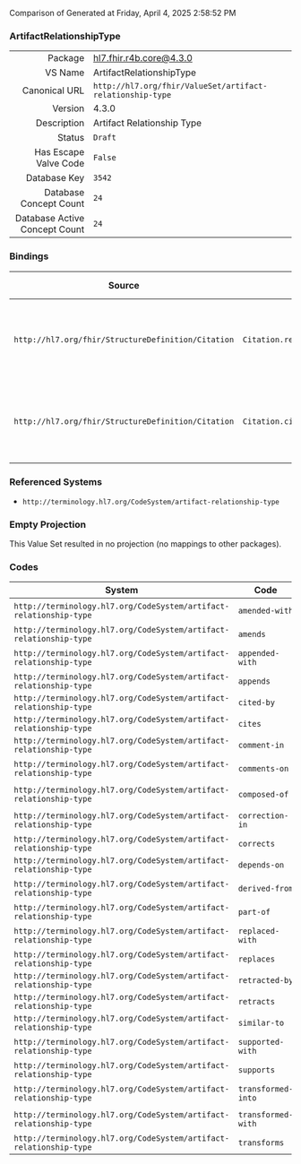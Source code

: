 Comparison of 
Generated at Friday, April 4, 2025 2:58:52 PM

### ArtifactRelationshipType

|      |     |
| ---: | --- |
| Package | hl7.fhir.r4b.core@4.3.0 |
| VS Name | ArtifactRelationshipType |
| Canonical URL | `http://hl7.org/fhir/ValueSet/artifact-relationship-type` |
| Version | 4.3.0 |
| Description | Artifact Relationship Type |
| Status | `Draft` |
| Has Escape Valve Code | `False` |
| Database Key | `3542` |
| Database Concept Count | `24` |
| Database Active Concept Count | `24` |
### Bindings

| Source | Element | Binding | Strength | Element Short |
| ------ | ------- | ------- | -------- | ------------- |
| `http://hl7.org/fhir/StructureDefinition/Citation` | `Citation.relatesTo.relationshipType` | `http://hl7.org/fhir/ValueSet/artifact-relationship-type` | `Extensible` | How the Citation resource relates to the target artifact |
| `http://hl7.org/fhir/StructureDefinition/Citation` | `Citation.citedArtifact.relatesTo.relationshipType` | `http://hl7.org/fhir/ValueSet/artifact-relationship-type` | `Extensible` | How the cited artifact relates to the target artifact |

### Referenced Systems

* `http://terminology.hl7.org/CodeSystem/artifact-relationship-type`
### Empty Projection

This Value Set resulted in no projection (no mappings to other packages).

### Codes

| System | Code | Display |
| ------ | ---- | ------- |
| `http://terminology.hl7.org/CodeSystem/artifact-relationship-type` | `amended-with` | Amended with |
| `http://terminology.hl7.org/CodeSystem/artifact-relationship-type` | `amends` | Amends |
| `http://terminology.hl7.org/CodeSystem/artifact-relationship-type` | `appended-with` | Appended with |
| `http://terminology.hl7.org/CodeSystem/artifact-relationship-type` | `appends` | Appends |
| `http://terminology.hl7.org/CodeSystem/artifact-relationship-type` | `cited-by` | Cited by |
| `http://terminology.hl7.org/CodeSystem/artifact-relationship-type` | `cites` | Cites |
| `http://terminology.hl7.org/CodeSystem/artifact-relationship-type` | `comment-in` | Comment In |
| `http://terminology.hl7.org/CodeSystem/artifact-relationship-type` | `comments-on` | Comments On |
| `http://terminology.hl7.org/CodeSystem/artifact-relationship-type` | `composed-of` | Composed of |
| `http://terminology.hl7.org/CodeSystem/artifact-relationship-type` | `correction-in` | Correction In |
| `http://terminology.hl7.org/CodeSystem/artifact-relationship-type` | `corrects` | Corrects |
| `http://terminology.hl7.org/CodeSystem/artifact-relationship-type` | `depends-on` | Depends on |
| `http://terminology.hl7.org/CodeSystem/artifact-relationship-type` | `derived-from` | Derived from |
| `http://terminology.hl7.org/CodeSystem/artifact-relationship-type` | `part-of` | Part of |
| `http://terminology.hl7.org/CodeSystem/artifact-relationship-type` | `replaced-with` | Replaced with |
| `http://terminology.hl7.org/CodeSystem/artifact-relationship-type` | `replaces` | Replaces |
| `http://terminology.hl7.org/CodeSystem/artifact-relationship-type` | `retracted-by` | Retracted by |
| `http://terminology.hl7.org/CodeSystem/artifact-relationship-type` | `retracts` | Retracts |
| `http://terminology.hl7.org/CodeSystem/artifact-relationship-type` | `similar-to` | Similar to |
| `http://terminology.hl7.org/CodeSystem/artifact-relationship-type` | `supported-with` | Supported with |
| `http://terminology.hl7.org/CodeSystem/artifact-relationship-type` | `supports` | Supports |
| `http://terminology.hl7.org/CodeSystem/artifact-relationship-type` | `transformed-into` | Transformed into |
| `http://terminology.hl7.org/CodeSystem/artifact-relationship-type` | `transformed-with` | Transformed with |
| `http://terminology.hl7.org/CodeSystem/artifact-relationship-type` | `transforms` | Transforms |
